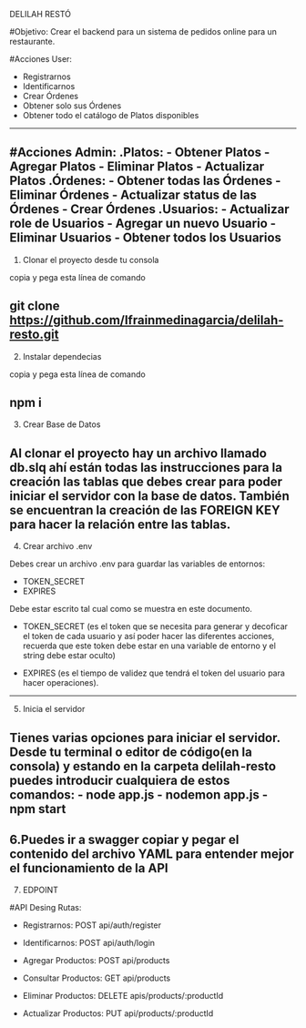 DELILAH RESTÓ

#Objetivo:
Crear el backend para un sistema de pedidos online para un restaurante.

#Acciones User:
- Registrarnos
- Identificarnos
- Crear Órdenes
- Obtener solo sus Órdenes
- Obtener todo el catálogo de Platos disponibles
----------------------------------------------------------------------------------------------------------

#Acciones Admin:
.Platos:
    - Obtener Platos
    - Agregar Platos
    - Eliminar Platos
    - Actualizar Platos
.Órdenes:
    - Obtener todas las Órdenes
    - Eliminar Órdenes
    - Actualizar status de las Órdenes
    - Crear Órdenes
.Usuarios:
    - Actualizar role de Usuarios
    - Agregar un nuevo Usuario
    - Eliminar Usuarios
    - Obtener todos los Usuarios
----------------------------------------------------------------------------------------------------------

1. Clonar el proyecto desde tu consola

copia y pega esta línea de comando

git clone https://github.com/Ifrainmedinagarcia/delilah-resto.git
----------------------------------------------------------------------------------------------------------

2. Instalar dependecias

copia y pega esta línea de comando

npm i
----------------------------------------------------------------------------------------------------------

3. Crear Base de Datos

Al clonar el proyecto hay un archivo llamado db.slq ahí están 
todas las instrucciones para la creación las tablas que debes 
crear para poder iniciar el servidor con la base de datos. 
También se encuentran la creación de las FOREIGN KEY para 
hacer la relación entre las tablas.
----------------------------------------------------------------------------------------------------------

4. Crear archivo .env

Debes crear un archivo .env para guardar las variables de entornos:

- TOKEN_SECRET
- EXPIRES

Debe estar escrito tal cual como se muestra en este documento.

- TOKEN_SECRET (es el token que se necesita para generar y decoficar 
el token de cada usuario y así poder hacer las diferentes acciones, 
recuerda que este token debe estar en una variable de entorno y el string debe estar oculto)

- EXPIRES (es el tiempo de validez que tendrá el token 
del usuario para hacer operaciones).
----------------------------------------------------------------------------------------------------------

5. Inicia el servidor

Tienes varias opciones para iniciar el servidor. Desde tu terminal o editor de código(en la consola) y estando en la carpeta delilah-resto puedes introducir cualquiera de estos comandos:
    - node app.js
    - nodemon app.js
    - npm start
----------------------------------------------------------------------------------------------------------

6.Puedes ir a swagger copiar y pegar el contenido del archivo YAML para entender mejor el funcionamiento de la API
----------------------------------------------------------------------------------------------------------

7. EDPOINT

#API Desing Rutas:

- Registrarnos: POST api/auth/register

- Identificarnos: POST api/auth/login

- Agregar Productos: POST api/products

- Consultar Productos: GET api/products

- Eliminar Productos: DELETE apis/products/:productId

- Actualizar Productos: PUT api/products/:productId
